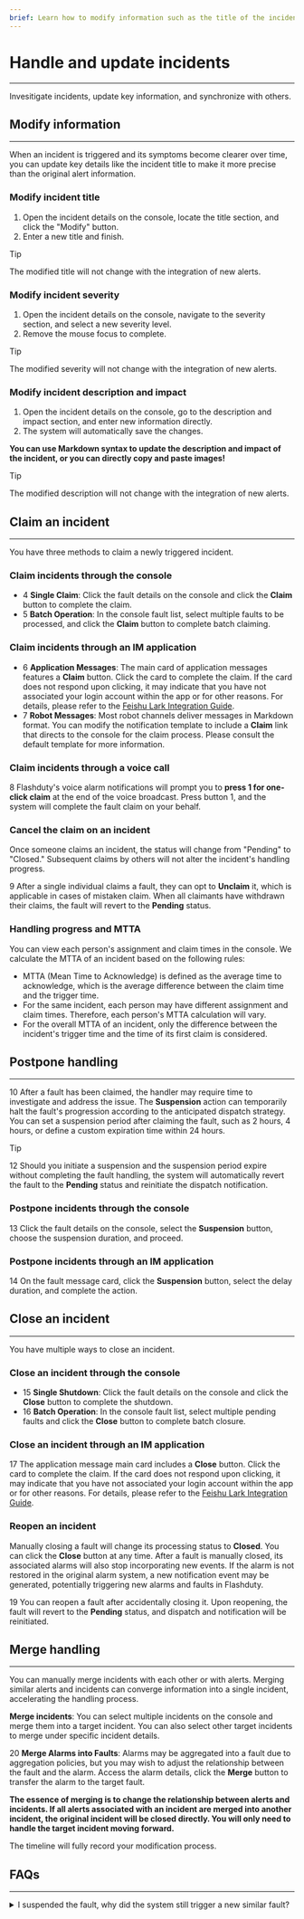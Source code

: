 ```yaml
---
brief: Learn how to modify information such as the title of the incident and how to address the issue
---
```


# Handle and update incidents

---

Invesitigate incidents, update key information, and synchronize with others.

## Modify information
---

When an incident is triggered and its symptoms become clearer over time, you can update key details like the incident title to make it more precise than the original alert information.

### Modify incident title

1. Open the incident details on the console, locate the title section, and click the "Modify" button.
2. Enter a new title and finish.

> [!TIP]
> The modified title will not change with the integration of new alerts.

### Modify incident severity

1. Open the incident details on the console, navigate to the severity section, and select a new severity level.
2. Remove the mouse focus to complete.

> [!TIP]
> The modified severity will not change with the integration of new alerts.

### Modify incident description and impact

1. Open the incident details on the console, go to the description and impact section, and enter new information directly.
2. The system will automatically save the changes.

**You can use Markdown syntax to update the description and impact of the incident, or you can directly copy and paste images!**

> [!TIP]
> The modified description will not change with the integration of new alerts.

## Claim an incident
---

You have three methods to claim a newly triggered incident.

### Claim incidents through the console

- 4	**Single Claim**: Click the fault details on the console and click the **Claim** button to complete the claim.
- 5	**Batch Operation**: In the console fault list, select multiple faults to be processed, and click the **Claim** button to complete batch claiming.

### Claim incidents through an IM application

- 6	**Application Messages**: The main card of application messages features a **Claim** button. Click the card to complete the claim. If the card does not respond upon clicking, it may indicate that you have not associated your login account within the app or for other reasons. For details, please refer to the [Feishu Lark Integration Guide](http://docs.flashcat.cloud/zh/flashduty/lark-integration-guide).
- 7	**Robot Messages**: Most robot channels deliver messages in Markdown format. You can modify the notification template to include a **Claim** link that directs to the console for the claim process. Please consult the default template for more information.

### Claim incidents through a voice call

8	Flashduty's voice alarm notifications will prompt you to **press 1 for one-click claim** at the end of the voice broadcast. Press button 1, and the system will complete the fault claim on your behalf.

### Cancel the claim on an incident

Once someone claims an incident, the status will change from "Pending" to "Closed." Subsequent claims by others will not alter the incident's handling progress.

9	After a single individual claims a fault, they can opt to **Unclaim** it, which is applicable in cases of mistaken claim. When all claimants have withdrawn their claims, the fault will revert to the **Pending** status.


### Handling progress and MTTA

You can view each person's assignment and claim times in the console. We calculate the MTTA of an incident based on the following rules:

- MTTA (Mean Time to Acknowledge) is defined as the average time to acknowledge, which is the average difference between the claim time and the trigger time.
- For the same incident, each person may have different assignment and claim times. Therefore, each person's MTTA calculation will vary.
- For the overall MTTA of an incident, only the difference between the incident's trigger time and the time of its first claim is considered.

## Postpone handling
---

10	After a fault has been claimed, the handler may require time to investigate and address the issue. The **Suspension** action can temporarily halt the fault's progression according to the anticipated dispatch strategy. You can set a suspension period after claiming the fault, such as 2 hours, 4 hours, or define a custom expiration time within 24 hours.


> [!TIP]
> 12	Should you initiate a suspension and the suspension period expire without completing the fault handling, the system will automatically revert the fault to the **Pending** status and reinitiate the dispatch notification.

### Postpone incidents through the console

13	Click the fault details on the console, select the **Suspension** button, choose the suspension duration, and proceed.

### Postpone incidents through an IM application

14	On the fault message card, click the **Suspension** button, select the delay duration, and complete the action.

## Close an incident
---

You have multiple ways to close an incident.

### Close an incident through the console

- 15	**Single Shutdown**: Click the fault details on the console and click the **Close** button to complete the shutdown.
- 16	**Batch Operation**: In the console fault list, select multiple pending faults and click the **Close** button to complete batch closure.

### Close an incident through an IM application

17	The application message main card includes a **Close** button. Click the card to complete the claim. If the card does not respond upon clicking, it may indicate that you have not associated your login account within the app or for other reasons. For details, please refer to the [Feishu Lark Integration Guide](http://docs.flashcat.cloud/zh/flashduty/lark-integration-guide).

### Reopen an incident

Manually closing a fault will change its processing status to **Closed**. You can click the **Close** button at any time. After a fault is manually closed, its associated alarms will also stop incorporating new events. If the alarm is not restored in the original alarm system, a new notification event may be generated, potentially triggering new alarms and faults in Flashduty.

19	You can reopen a fault after accidentally closing it. Upon reopening, the fault will revert to the **Pending** status, and dispatch and notification will be reinitiated.

## Merge handling
---

You can manually merge incidents with each other or with alerts. Merging similar alerts and incidents can converge information into a single incident, accelerating the handling process.

**Merge incidents**: You can select multiple incidents on the console and merge them into a target incident. You can also select other target incidents to merge under specific incident details.

20	**Merge Alarms into Faults**: Alarms may be aggregated into a fault due to aggregation policies, but you may wish to adjust the relationship between the fault and the alarm. Access the alarm details, click the **Merge** button to transfer the alarm to the target fault.

**The essence of merging is to change the relationship between alerts and incidents. If all alerts associated with an incident are merged into another incident, the original incident will be closed directly. You will only need to handle the target incident moving forward.**

The timeline will fully record your modification process.

## FAQs
---

<details><summary>I suspended the fault, why did the system still trigger a new similar fault?</summary><p> You may misunderstand **the suspend function** as **the silent function** , but there is a big difference between the two.</p><ul><li> The silent function requires you to fill in the matching policy. When a newly triggered fault matches the silent policy, no notification will be issued. Quiet policies can affect the triggering of notifications for new faults.</li><li> The suspension function does not require you to fill in any policies. It only buys you a period of time to deal with the fault after you claim it, preventing the fault from being escalated to the next handler.</li></ul><p> If you need to suppress an alert policy, use **silence** instead of **suspend** .</p></details>